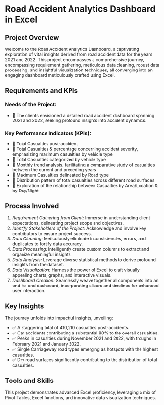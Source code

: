 # Road Accident Analytics Dashboard in Excel

## Project Overview
Welcome to the Road Accident Analytics Dashboard, a captivating exploration of vital insights derived from road accident data for the years 2021 and 2022. This project encompasses a comprehensive journey, encompassing requirement gathering, meticulous data cleaning, robust data processing, and insightful visualization techniques, all converging into an engaging dashboard meticulously crafted using Excel.

## Requirements and KPIs
### Needs of the Project:
- 📌 The clients envisioned a detailed road accident dashboard spanning 2021 and 2022, seeking profound insights into accident dynamics.

### Key Performance Indicators (KPIs):
- 📌 Total Casualties post-accident
- 📌 Total Casualties & percentage concerning accident severity, emphasizing maximum casualties by vehicle type
- 📌 Total Casualties categorized by vehicle type
- 📌 Monthly trend analysis, facilitating a comparative study of casualties between the current and preceding years
- 📌 Maximum Casualties delineated by Road type
- 📌 Distribution pattern of total casualties across different road surfaces
- 📌 Exploration of the relationship between Casualties by Area/Location & by Day/Night

## Process Involved
1. *Requirement Gathering from Client:* Immerse in understanding client expectations, delineating project scope and objectives.
2. *Identify Stakeholders of the Project:* Acknowledge and involve key contributors to ensure project success.
3. *Data Cleaning:* Meticulously eliminate inconsistencies, errors, and duplicates to fortify data accuracy.
4. *Data Processing:* Intelligently create custom columns to extract and organize meaningful insights.
5. *Data Analysis:* Leverage diverse statistical methods to derive profound insights from the dataset.
6. *Data Visualization:* Harness the power of Excel to craft visually appealing charts, graphs, and interactive visuals.
7. *Dashboard Creation:* Seamlessly weave together all components into an end-to-end dashboard, incorporating slicers and timelines for enhanced user interaction.

## Key Insights
The journey unfolds into impactful insights, unveiling:
- ✅ A staggering total of 410,210 casualties post-accidents.
- ✅ Car accidents contributing a substantial 80% to the overall casualties.
- ✅ Peaks in casualties during November 2021 and 2022, with troughs in February 2021 and January 2022.
- ✅ Single Carriageway road types emerging as hotspots with the highest casualties.
- ✅ Dry road surfaces significantly contributing to the distribution of total casualties.

## Tools and Skills
This project demonstrates advanced Excel proficiency, leveraging a  mix of Pivot Tables, Excel functions, and innovative data visualization techniques.
